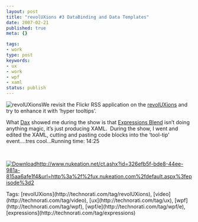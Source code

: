 ```yaml
---
layout: post
title: "revolUXions #3 DataBinding and Data Templates"
date: 2007-02-21
published: true
meta: {}

tags:
- work
type: post
keywords:
- ux
- work
- wpf
- xaml
status: publish
---
```







![revolUXions](http://media.eick.us/2011/05/388628564_ec67e676cc_m.jpg)We revisit the Flickr RSS application on the [revolUXions](http://www.revoluxions.com/) and try to enhance it with ‘hyper tooltips’.



What [Dax](www.nukeation.net) showed me during the show is that [Expressions Blend](http://www.microsoft.com/products/expression/en/default.mspx) isn’t doing anything magic, it’s just producing XAML.  During the show, I went and edited the XAML, cutting and pasting code blocks into the ‘tool-tip’ event….tres cool…Running time: 14:25 



 



[![Download](http://ux.nukeation.com/slices/download.jpg)](http://ux.nukeation.com/default.aspx?episode=3)<http://www.nukeation.net/ct.ashx?id=326efb5f-bde8-44ee-981a-815aa6afe1f4&url=http%3a%2f%2fux.nukeation.com%2fdefault.aspx%3fepisode%3d2>

<div class="bjtags">Tags:  [revolUXions](http://technorati.com/tag/revolUXions), [video](http://technorati.com/tag/video), [ux](http://technorati.com/tag/ux), [wpf](http://technorati.com/tag/wpf), [wpf/e](http://technorati.com/tag/wpf/e), [expressions](http://technorati.com/tag/expressions)</div>

